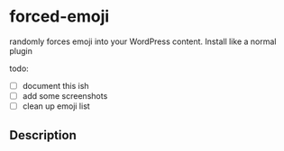 # forced-emoji #


randomly forces emoji into your WordPress content. Install like a normal plugin



todo:
* [ ] document this ish
* [ ] add some screenshots
* [ ] clean up emoji list
## Description ##
